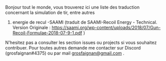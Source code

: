 Bonjour tout le monde,
vous trouverez ici une liste des traduction concernant la simulation de tir, entre autres
1) energie de recul -SAAMI (traduit de SAAMI-Recoil Energy - Technical. Version Originale : https://saami.org/wp-content/uploads/2018/07/Gun-Recoil-Formulae-2018-07-9-1.pdf )

N'hesitez pas a consulter les section issues ou projects si vous souhaitez contribuer.
Pour toutes autres demande me contacter sur Discord (grosfaignan#4375) ou par mail grosfaignan@gmail.com .
